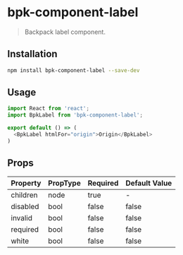 # bpk-component-label

> Backpack label component.

## Installation

```sh
npm install bpk-component-label --save-dev
```

## Usage

```js
import React from 'react';
import BpkLabel from 'bpk-component-label';

export default () => (
  <BpkLabel htmlFor="origin">Origin</BpkLabel>
)
```

## Props

| Property  | PropType | Required | Default Value |
| --------- | -------- | -------- | ------------- |
| children  | node     | true     | -             |
| disabled  | bool     | false    | false         |
| invalid   | bool     | false    | false         |
| required  | bool     | false    | false         |
| white     | bool     | false    | false         |

